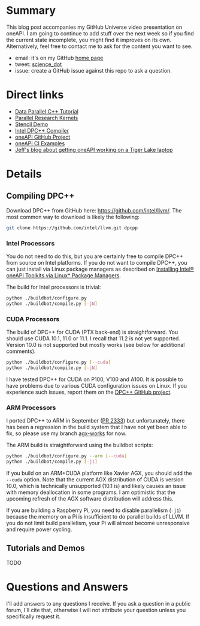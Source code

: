 # Summary

This blog post accompanies my GitHub Universe video presentation on oneAPI.  I am going to continue to add stuff over the next week so if you find the current state incomplete, you might find it improves on its own.  Alternatively, feel free to contact me to ask for the content you want to see.

* email: it's on my GitHub [home page](https://jeffhammond.github.io/)
* tweet: [science_dot](https://twitter.com/science_dot)
* issue: create a GitHub issue against this repo to ask a question.  

# Direct links

* [Data Parallel C++ Tutorial](https://github.com/jeffhammond/dpcpp-tutorial)
* [Parallel Research Kernels](https://github.com/ParRes/Kernels)
* [Stencil Demo](https://github.com/jeffhammond/stencil-demo)
* [Intel DPC++ Compiler](https://github.com/intel/llvm/)
* [oneAPI GitHub Project](https://github.com/oneapi-src/)
* [oneAPI CI Examples](https://github.com/oneapi-src/oneapi-ci)
* [Jeff's blog about getting oneAPI working on a Tiger Lake laptop](
https://github.com/jeffhammond/blog/blob/main/Dell_Inspiron5000_Linux.md)

# Details

## Compiling DPC++

Download DPC++ from GitHub here: https://github.com/intel/llvm/.  The most common way to download is likely the following:
```sh
git clone https://github.com/intel/llvm.git dpcpp
```

### Intel Processors

You do not need to do this, but you are certainly free to compile DPC++ from source on Intel platforms.  If you do not want to compile DPC++, you can just install via Linux package managers as described on [Installing Intel® oneAPI Toolkits via Linux* Package Managers](https://software.intel.com/content/www/us/en/develop/articles/oneapi-repo-instructions.html).

The build for Intel processors is trivial:
```sh
python ./buildbot/configure.py
python ./buildbot/compile.py [-jN]
```

### CUDA Processors

The build of DPC++ for CUDA (PTX back-end) is straightforward.  You should use CUDA 10.1, 11.0 or 11.1.  I recall that 11.2 is not yet supported.  Version 10.0 is not supported but mostly works (see below for additional comments).
```sh
python ./buildbot/configure.py [--cuda]
python ./buildbot/compile.py [-jN]
```
I have tested DPC++ for CUDA on P100, V100 and A100.  It is possible to have problems due to various CUDA configuration issues on Linux.  If you experience such issues, report them on the [DPC++ GitHub project](https://github.com/intel/llvm/).

### ARM Processors

I ported DPC++ to ARM in September ([PR 2333](https://github.com/intel/llvm/pull/2333)) but unfortunately, there has been a regression in the build system that I have not yet been able to fix, so please use my branch [agx-works](https://github.com/jeffhammond/intel-llvm/tree/agx-works) for now.

The ARM build is straightforward using the buildbot scripts:
```sh
python ./buildbot/configure.py --arm [--cuda]
python ./buildbot/compile.py [-j1]
```

If you build on an ARM+CUDA platform like Xavier AGX, you should add the `--cuda` option.  Note that the current AGX distribution of CUDA is version 10.0, which is technically unsupported (10.1 is) and likely causes an issue with memory deallocation in some programs.  I am optimistic that the upcoming refresh of the AGX software distribution will address this.

If you are building a Raspberry Pi, you need to disable parallelism (`-j1`) because the memory on a Pi is insufficient to do parallel builds of LLVM.  If you do not limit build parallelism, your Pi will almost become unresponsive and require power cycling.

## Tutorials and Demos

TODO

# Questions and Answers

I'll add answers to any questions I receive.  If you ask a question in a public forum, I'll cite that, otherwise I will not attribute your question unless you specifically request it.
